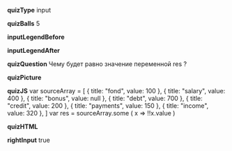 ____quizType____
input

____quizBalls____
5


____inputLegendBefore____


____inputLegendAfter____



____quizQuestion____
Чему будет равно значение переменной res ?

____quizPicture____


____quizJS____
var sourceArray = [
    {  title: "fond",  value:  100 },
    {  title: "salary",  value:  400 },
    {  title: "bonus",  value:  null },
    {  title: "debt",  value:  700 },
    {  title: "credit",  value:  200 },
    {  title: "payments",  value:  150 },
    {  title: "income",  value:  320 },
]
var res = sourceArray.some ( x => !!x.value )


____quizHTML____



____rightInput____
true
